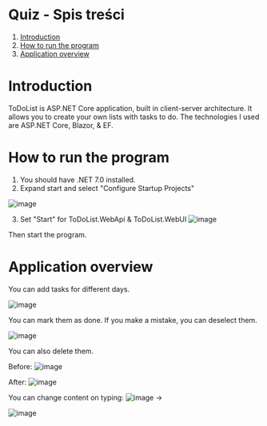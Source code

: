# Quiz - Spis treści
1. [Introduction](#introduction)
2. [How to run the program](#how-to-run-the-program)
3. [Application overview](#application-overview)


# Introduction
ToDoList is ASP.NET Core application, built in client-server architecture. It allows you to create your own lists with tasks to do. The technologies I used are ASP.NET Core, Blazor, & EF.

# How to run the program
1. You should have .NET 7.0 installed.
2. Expand start and select "Configure Startup Projects"

![image](https://github.com/JustynaPowala/ToDoList/assets/124584877/e05f1c32-18f1-4d84-99ce-d9df17221b34)

3. Set "Start" for ToDoList.WebApi & ToDoList.WebUI
![image](https://github.com/JustynaPowala/ToDoList/assets/124584877/8cd003e1-e309-4faa-aace-c03825d7a39b)

Then start the program.

# Application overview

You can add tasks for different days.

![image](https://github.com/JustynaPowala/ToDoList/assets/124584877/aa730fa9-5315-4cb4-9ea1-295e881418d2)

You can mark them as done. If you make a mistake, you can deselect them.

![image](https://github.com/JustynaPowala/ToDoList/assets/124584877/af3874ff-ab24-4235-ac19-f847964f071c)

You can also delete them.

Before:
![image](https://github.com/JustynaPowala/ToDoList/assets/124584877/51b6df32-be89-48a0-b61c-833bdf850f5e)

After:
![image](https://github.com/JustynaPowala/ToDoList/assets/124584877/9fbc88c5-23ed-4b4a-8726-459b2c74b23c)

You can change content on typing:
![image](https://github.com/JustynaPowala/ToDoList/assets/124584877/14d97124-5922-4296-8699-c99dfade2ac1)
->

![image](https://github.com/JustynaPowala/ToDoList/assets/124584877/c95c55cf-2ccf-4cd1-bf11-3b0ef43e2c2a)

